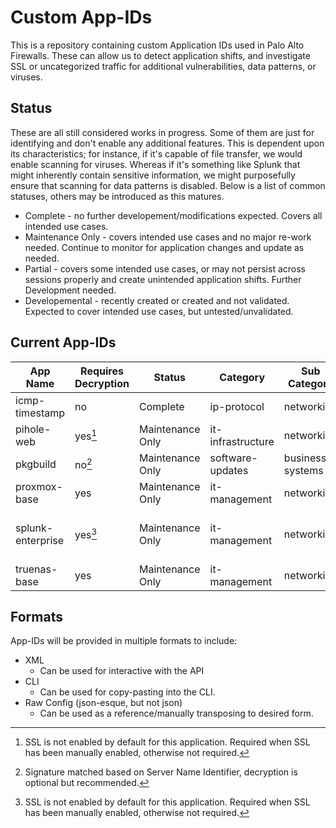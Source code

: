 # Custom App-IDs
This is a repository containing custom Application IDs used in Palo Alto Firewalls. These can allow us to detect application shifts, and investigate SSL or uncategorized traffic for additional vulnerabilities, data patterns, or viruses.

## Status 
These are all still considered works in progress. Some of them are just for identifying and don't enable any additional features. This is dependent upon its characteristics; for instance, if it's capable of file transfer, we would enable scanning for viruses. Whereas if it's something like Splunk that might inherently contain sensitive information, we might purposefully ensure that scanning for data patterns is disabled. Below is a list of common statuses, others may be introduced as this matures.

* Complete - no further developement/modifications expected. Covers all intended use cases.
* Maintenance Only - covers intended use cases and no major re-work needed. Continue to monitor for application changes and update as needed.
* Partial - covers some intended use cases, or may not persist across sessions properly and create unintended application shifts. Further Development needed. 
* Developemental - recently created or created and not validated. Expected to cover intended use cases, but untested/unvalidated.

## Current App-IDs 

| App Name | Requires Decryption | Status | Category | Sub Category | Default Protos/Ports |
| -------- | ------------------- | ------ | -------- | ------------ | -------------------- |
| icmp-timestamp | no | Complete | ip-protocol | networking | ip_proto/13, ip_proto/14 |
| pihole-web | yes[^1] | Maintenance Only | it-infrastructure | networking | tcp/80, tcp/443 |
| pkgbuild | no[^2] | Maintenance Only | software-updates | business-systems | tcp/80, tcp/443 |
| proxmox-base | yes | Maintenance Only | it-management | networking | tcp/8006 |
| splunk-enterprise | yes[^1] | Maintenance Only | it-management | networking | tcp/80, tcp/443, tcp/8000, tcp/8443 |
| truenas-base | yes | Maintenance Only | it-management | networking | tcp/443 |


[^1]: SSL is not enabled by default for this application. Required when SSL has been manually enabled, otherwise not required.
[^2]: Signature matched based on Server Name Identifier, decryption is optional but recommended.

## Formats
App-IDs will be provided in multiple formats to include:

* XML
    * Can be used for interactive with the API
* CLI
    * Can be used for copy-pasting into the CLI.
* Raw Config (json-esque, but not json)
    * Can be used as a reference/manually transposing to desired form.